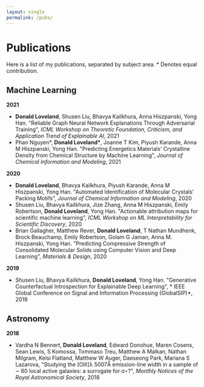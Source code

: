 ```yaml
---
layout: single
permalink: /pubs/
---
```


# Publications 

Here is a list of my publications, separated by subject area. \* Denotes equal contribution.

## Machine Learning 

**2021**
  - **Donald Loveland**, Shusen Liu, Bhavya Kailkhura, Anna Hiszpanski, Yong Han. "Reliable Graph Neural Network Explanations Through Adversarial Training", *ICML Workshop on Theoretic Foundation, Criticism, and Application Trend
of Explainable AI*, 2021
  - Phan Nguyen\*, **Donald Loveland\***, Joanne T Kim, Piyush Karande, Anna M Hiszpanski, Yong Han. "Predicting Energetics Materials’ Crystalline Density from Chemical Structure by Machine Learning", *Journal of Chemical Information and Modeling*, 2021

**2020**
  - **Donald Loveland**, Bhavya Kailkhura, Piyush Karande, Anna M Hiszpanski, Yong Han. "Automated Identification of Molecular Crystals’ Packing Motifs", *Journal of Chemical Information and Modeling*, 2020
  - Shusen Liu, Bhavya Kailkhura, Jize Zhang, Anna M Hiszpanski, Emily Robertson, **Donald Loveland**, Yong Han. "Actionable attribution maps for scientific machine learning", *ICML Workshop on ML Interpretability for Scientific Discovery*, 2020
  - Brian Gallagher, Matthew Rever, **Donald Loveland**, T Nathan Mundhenk, Brock Beauchamp, Emily Robertson, Golam G Jaman, Anna M. Hiszpanski, Yong Han. "Predicting Compressive Strength of Consolidated Molecular Solids using Computer Vision and Deep Learning", *Materials & Design*, 2020

**2019**
  - Shusen Liu, Bhavya Kailkhura, **Donald Loveland**, Yong Han. "Generative Counterfactual Introspection for Explainable Deep Learning", * IEEE Global Conference on Signal and Information Processing (GlobalSIP)*, 2019

## Astronomy

**2018**
- Vardha N Bennert, **Donald Loveland**, Edward Donohue, Maren Cosens, Sean Lewis, S Komossa, Tommaso Treu, Matthew A Malkan, Nathan Milgram, Kelsi Flatland, Matthew W Auger, Daeseong Park, Mariana S Lazarova, "Studying the [OIII]λ 5007Å emission-line width in a sample of ∼ 80 local active galaxies: a surrogate for σ⋆?", *Monthly Notices of the Royal Astronomical Society*, 2018







